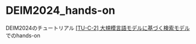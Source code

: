 # DEIM2024_hands-on 

DEIM2024のチュートリアル [\[TU-C-2\] 大規模言語モデルに基づく検索モデル](https://confit.atlas.jp/guide/event/deim2024/static/tutorial#tu-c-2) でのhands-on


